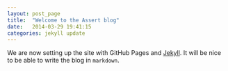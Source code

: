 ```yaml
---
layout: post_page
title:  "Welcome to the Assert blog"
date:   2014-03-29 19:41:15
categories: jekyll update
---
```


We are now setting up the site with GitHub Pages and [Jekyll][jekyll]. It will be nice to be able to write the blog in `markdown`. 

[jekyll]:    http://jekyllrb.com